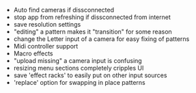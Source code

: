 - Auto find cameras if dissconnected 
- stop app from refreshing if dissconnected from internet
- save resolution settings
- "editing" a pattern makes it "transition" for some reason
- change the Letter input of a camera for easy fixing of patterns
- Midi controller support
- Macro effects
- "upload missing" a camera input is confusing 
- resizing menu sections completely cripples UI
- save 'effect racks' to easily put on other input sources
- 'replace' option for swapping in place patterns